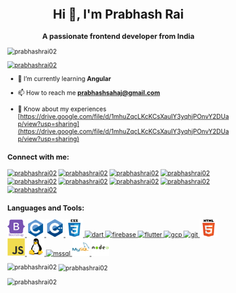 <h1 align="center">Hi 👋, I'm Prabhash Rai</h1>
<h3 align="center">A passionate frontend developer from India</h3>

<p align="left"> <img src="https://komarev.com/ghpvc/?username=prabhashrai02&label=Profile%20views&color=0e75b6&style=flat" alt="prabhashrai02" /> </p>

<p align="left"> <a href="https://github.com/ryo-ma/github-profile-trophy"><img src="https://github-profile-trophy.vercel.app/?username=prabhashrai02" alt="prabhashrai02" /></a> </p>

- 🌱 I’m currently learning **Angular**

- 📫 How to reach me **prabhashsahaj@gmail.com**

- 📄 Know about my experiences [https://drive.google.com/file/d/1mhuZqcLKcKCsXauIY3yqhjPOnvY2DUap/view?usp=sharing](https://drive.google.com/file/d/1mhuZqcLKcKCsXauIY3yqhjPOnvY2DUap/view?usp=sharing)

<h3 align="left">Connect with me:</h3>
<p align="left">
<a href="https://linkedin.com/in/prabhashrai02" target="blank"><img align="center" src="https://raw.githubusercontent.com/rahuldkjain/github-profile-readme-generator/master/src/images/icons/Social/linked-in-alt.svg" alt="prabhashrai02" height="30" width="40" /></a>
<a href="https://instagram.com/prabhashrai02" target="blank"><img align="center" src="https://raw.githubusercontent.com/rahuldkjain/github-profile-readme-generator/master/src/images/icons/Social/instagram.svg" alt="prabhashrai02" height="30" width="40" /></a>
<a href="https://www.codechef.com/users/prabhashrai02" target="blank"><img align="center" src="https://cdn.jsdelivr.net/npm/simple-icons@3.1.0/icons/codechef.svg" alt="prabhashrai02" height="30" width="40" /></a>
<a href="https://www.hackerrank.com/prabhashrai02" target="blank"><img align="center" src="https://raw.githubusercontent.com/rahuldkjain/github-profile-readme-generator/master/src/images/icons/Social/hackerrank.svg" alt="prabhashrai02" height="30" width="40" /></a>
<a href="https://codeforces.com/profile/prabhashrai02" target="blank"><img align="center" src="https://cdn.jsdelivr.net/npm/simple-icons@3.0.1/icons/codeforces.svg" alt="prabhashrai02" height="30" width="40" /></a>
<a href="https://www.leetcode.com/prabhashrai02" target="blank"><img align="center" src="https://raw.githubusercontent.com/rahuldkjain/github-profile-readme-generator/master/src/images/icons/Social/leet-code.svg" alt="prabhashrai02" height="30" width="40" /></a>
<a href="https://www.hackerearth.com/prabhashrai02" target="blank"><img align="center" src="https://raw.githubusercontent.com/rahuldkjain/github-profile-readme-generator/master/src/images/icons/Social/hackerearth.svg" alt="prabhashrai02" height="30" width="40" /></a>
<a href="https://auth.geeksforgeeks.org/user/prabhashrai02" target="blank"><img align="center" src="https://raw.githubusercontent.com/rahuldkjain/github-profile-readme-generator/master/src/images/icons/Social/geeks-for-geeks.svg" alt="prabhashrai02" height="30" width="40" /></a>
<a href="https://discord.gg/prabhashrai02" target="blank"><img align="center" src="https://raw.githubusercontent.com/rahuldkjain/github-profile-readme-generator/master/src/images/icons/Social/discord.svg" alt="prabhashrai02" height="30" width="40" /></a>
</p>

<h3 align="left">Languages and Tools:</h3>
<p align="left"> <a href="https://getbootstrap.com" target="_blank"> <img src="https://raw.githubusercontent.com/devicons/devicon/master/icons/bootstrap/bootstrap-plain-wordmark.svg" alt="bootstrap" width="40" height="40"/> </a> <a href="https://www.cprogramming.com/" target="_blank"> <img src="https://raw.githubusercontent.com/devicons/devicon/master/icons/c/c-original.svg" alt="c" width="40" height="40"/> </a> <a href="https://www.w3schools.com/cpp/" target="_blank"> <img src="https://raw.githubusercontent.com/devicons/devicon/master/icons/cplusplus/cplusplus-original.svg" alt="cplusplus" width="40" height="40"/> </a> <a href="https://www.w3schools.com/css/" target="_blank"> <img src="https://raw.githubusercontent.com/devicons/devicon/master/icons/css3/css3-original-wordmark.svg" alt="css3" width="40" height="40"/> </a> <a href="https://dart.dev" target="_blank"> <img src="https://www.vectorlogo.zone/logos/dartlang/dartlang-icon.svg" alt="dart" width="40" height="40"/> </a> <a href="https://firebase.google.com/" target="_blank"> <img src="https://www.vectorlogo.zone/logos/firebase/firebase-icon.svg" alt="firebase" width="40" height="40"/> </a> <a href="https://flutter.dev" target="_blank"> <img src="https://www.vectorlogo.zone/logos/flutterio/flutterio-icon.svg" alt="flutter" width="40" height="40"/> </a> <a href="https://cloud.google.com" target="_blank"> <img src="https://www.vectorlogo.zone/logos/google_cloud/google_cloud-icon.svg" alt="gcp" width="40" height="40"/> </a> <a href="https://git-scm.com/" target="_blank"> <img src="https://www.vectorlogo.zone/logos/git-scm/git-scm-icon.svg" alt="git" width="40" height="40"/> </a> <a href="https://www.w3.org/html/" target="_blank"> <img src="https://raw.githubusercontent.com/devicons/devicon/master/icons/html5/html5-original-wordmark.svg" alt="html5" width="40" height="40"/> </a> <a href="https://developer.mozilla.org/en-US/docs/Web/JavaScript" target="_blank"> <img src="https://raw.githubusercontent.com/devicons/devicon/master/icons/javascript/javascript-original.svg" alt="javascript" width="40" height="40"/> </a> <a href="https://www.linux.org/" target="_blank"> <img src="https://raw.githubusercontent.com/devicons/devicon/master/icons/linux/linux-original.svg" alt="linux" width="40" height="40"/> </a> <a href="https://www.microsoft.com/en-us/sql-server" target="_blank"> <img src="https://www.svgrepo.com/show/303229/microsoft-sql-server-logo.svg" alt="mssql" width="40" height="40"/> </a> <a href="https://www.mysql.com/" target="_blank"> <img src="https://raw.githubusercontent.com/devicons/devicon/master/icons/mysql/mysql-original-wordmark.svg" alt="mysql" width="40" height="40"/> </a> <a href="https://nodejs.org" target="_blank"> <img src="https://raw.githubusercontent.com/devicons/devicon/master/icons/nodejs/nodejs-original-wordmark.svg" alt="nodejs" width="40" height="40"/> </a> </p>

<p><img align="left" src="https://github-readme-stats.vercel.app/api/top-langs?username=prabhashrai02&show_icons=true&locale=en&layout=compact" alt="prabhashrai02" /></p>

<p>&nbsp;<img align="center" src="https://github-readme-stats.vercel.app/api?username=prabhashrai02&show_icons=true&locale=en" alt="prabhashrai02" /></p>

<p><img align="center" src="https://github-readme-streak-stats.herokuapp.com/?user=prabhashrai02&" alt="prabhashrai02" /></p>
